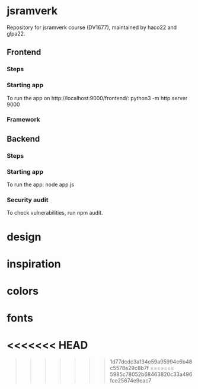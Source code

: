 # jsramverk
Repository for jsramverk course (DV1677), maintained by haco22 and glpa22.

## Frontend

### Steps

### Starting app
To run the app on http://localhost:9000/frontend/: python3 -m http.server 9000

### Framework

## Backend

### Steps

### Starting app
To run the app: node app.js

### Security audit
To check vulnerabilities, run npm audit.




# design

# inspiration

# colors

# fonts
<<<<<<< HEAD
=======

>>>>>>> 1d77dcdc3a134e59a95994e6b48c5578a29c8b7f
=======
>>>>>>> 5985c78052b68463820c33a496fce25674e9eac7
